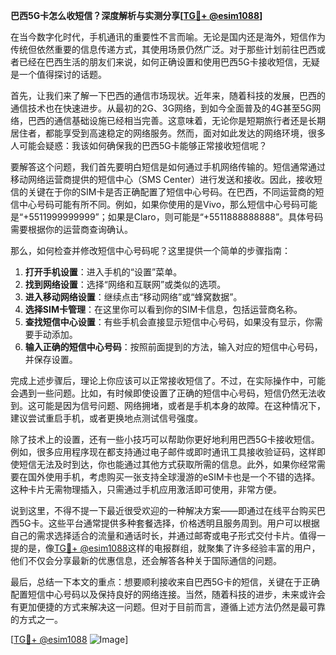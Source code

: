 **巴西5G卡怎么收短信？深度解析与实测分享[[TG💪+ @esim1088](https://t.me/s/esim1088)]**

在当今数字化时代，手机通讯的重要性不言而喻。无论是国内还是海外，短信作为传统但依然重要的信息传递方式，其使用场景仍然广泛。对于那些计划前往巴西或者已经在巴西生活的朋友们来说，如何正确设置和使用巴西5G卡接收短信，无疑是一个值得探讨的话题。

首先，让我们来了解一下巴西的通信市场现状。近年来，随着科技的发展，巴西的通信技术也在快速进步。从最初的2G、3G网络，到如今全面普及的4G甚至5G网络，巴西的通信基础设施已经相当完善。这意味着，无论你是短期旅行者还是长期居住者，都能享受到高速稳定的网络服务。然而，面对如此发达的网络环境，很多人可能会疑惑：我该如何确保我的巴西5G卡能够正常接收短信呢？

要解答这个问题，我们首先要明白短信是如何通过手机网络传输的。短信通常通过移动网络运营商提供的短信中心（SMS Center）进行发送和接收。因此，接收短信的关键在于你的SIM卡是否正确配置了短信中心号码。在巴西，不同运营商的短信中心号码可能有所不同。例如，如果你使用的是Vivo，那么短信中心号码可能是“+5511999999999”；如果是Claro，则可能是“+5511888888888”。具体号码需要根据你的运营商查询确认。

那么，如何检查并修改短信中心号码呢？这里提供一个简单的步骤指南：

1. **打开手机设置**：进入手机的“设置”菜单。
2. **找到网络设置**：选择“网络和互联网”或类似的选项。
3. **进入移动网络设置**：继续点击“移动网络”或“蜂窝数据”。
4. **选择SIM卡管理**：在这里你可以看到你的SIM卡信息，包括运营商名称。
5. **查找短信中心设置**：有些手机会直接显示短信中心号码，如果没有显示，你需要手动添加。
6. **输入正确的短信中心号码**：按照前面提到的方法，输入对应的短信中心号码，并保存设置。

完成上述步骤后，理论上你应该可以正常接收短信了。不过，在实际操作中，可能会遇到一些问题。比如，有时候即使设置了正确的短信中心号码，短信仍然无法收到。这可能是因为信号问题、网络拥堵，或者是手机本身的故障。在这种情况下，建议尝试重启手机，或者更换地点测试信号强度。

除了技术上的设置，还有一些小技巧可以帮助你更好地利用巴西5G卡接收短信。例如，很多应用程序现在都支持通过电子邮件或即时通讯工具接收验证码，这样即使短信无法及时到达，你也能通过其他方式获取所需的信息。此外，如果你经常需要在国外使用手机，考虑购买一张支持全球漫游的eSIM卡也是一个不错的选择。这种卡片无需物理插入，只需通过手机应用激活即可使用，非常方便。

说到这里，不得不提一下最近很受欢迎的一种解决方案——即通过在线平台购买巴西5G卡。这些平台通常提供多种套餐选择，价格透明且服务周到。用户可以根据自己的需求选择适合的流量和通话时长，并通过邮寄或电子形式交付卡片。值得一提的是，像[TG💪+ @esim1088](https://t.me/s/esim1088)这样的电报群组，就聚集了许多经验丰富的用户，他们不仅会分享最新的优惠信息，还会解答各种关于国际通信的问题。

最后，总结一下本文的重点：想要顺利接收来自巴西5G卡的短信，关键在于正确配置短信中心号码以及保持良好的网络连接。当然，随着科技的进步，未来或许会有更加便捷的方式来解决这一问题。但对于目前而言，遵循上述方法仍然是最可靠的方式之一。

[[TG💪+ @esim1088](https://t.me/s/esim1088) ![Image](https://i.postimg.cc/4NQfJmqS/Snipaste-2025-05-13-00-14-12.png)]